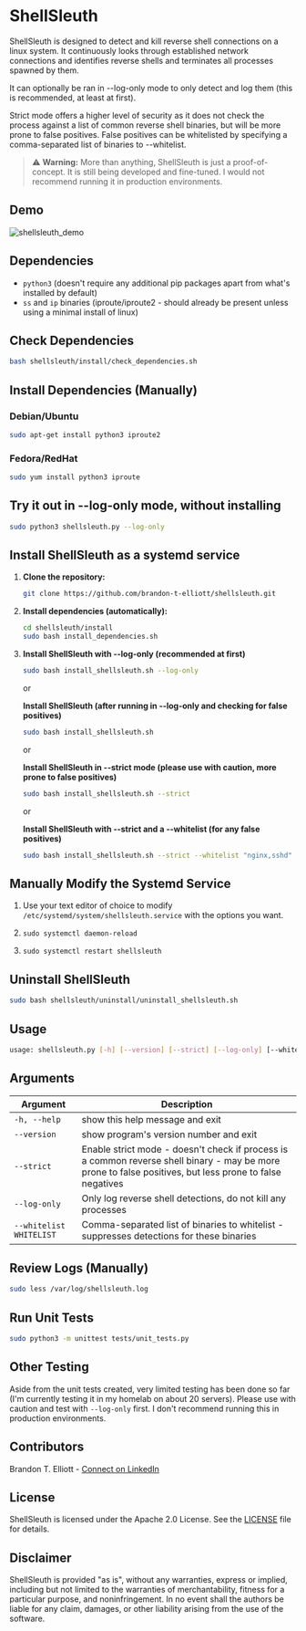# ShellSleuth

ShellSleuth is designed to detect and kill reverse shell connections on a linux system. It continuously looks through established network connections and identifies reverse shells and terminates all processes spawned by them. 

It can optionally be ran in --log-only mode to only detect and log them (this is recommended, at least at first).

Strict mode offers a higher level of security as it does not check the process against a list of common reverse shell binaries, but will be more prone to false positives. False positives can be whitelisted by specifying a comma-separated list of binaries to --whitelist.

> ⚠️ **Warning:** More than anything, ShellSleuth is just a proof-of-concept. It is still being developed and fine-tuned. I would not recommend running it in production environments.

## Demo

![shellsleuth_demo](https://github.com/brandon-t-elliott/shellsleuth/assets/126433368/175c0493-1c7b-4e96-8b46-14accf2b7825)

## Dependencies
- `python3` (doesn't require any additional pip packages apart from what's installed by default)
- `ss` and `ip` binaries (iproute/iproute2 - should already be present unless using a minimal install of linux)

## Check Dependencies

```bash
bash shellsleuth/install/check_dependencies.sh
```

## Install Dependencies (Manually)

### Debian/Ubuntu

```bash
sudo apt-get install python3 iproute2
```

### Fedora/RedHat

```bash
sudo yum install python3 iproute
```

## Try it out in --log-only mode, without installing
```bash
sudo python3 shellsleuth.py --log-only
```

## Install ShellSleuth as a systemd service

1. **Clone the repository:**
    ```bash
    git clone https://github.com/brandon-t-elliott/shellsleuth.git
    ```

2. **Install dependencies (automatically):**
    ```bash
    cd shellsleuth/install
    sudo bash install_dependencies.sh
    ```

3. **Install ShellSleuth with --log-only (recommended at first)**
    ```bash
    sudo bash install_shellsleuth.sh --log-only
    ```
    or

   **Install ShellSleuth (after running in --log-only and checking for false positives)**
    ```bash
    sudo bash install_shellsleuth.sh
    ```

    or

   **Install ShellSleuth in --strict mode (please use with caution, more prone to false positives)**
    ```bash
    sudo bash install_shellsleuth.sh --strict
    ```

    or

   **Install ShellSleuth with --strict and a --whitelist (for any false positives)**
    ```bash
    sudo bash install_shellsleuth.sh --strict --whitelist "nginx,sshd"
    ```

## Manually Modify the Systemd Service

1. Use your text editor of choice to modify `/etc/systemd/system/shellsleuth.service` with the options you want.

2. `sudo systemctl daemon-reload`

3. `sudo systemctl restart shellsleuth`

## Uninstall ShellSleuth
```bash
sudo bash shellsleuth/uninstall/uninstall_shellsleuth.sh
```

## Usage

```bash
usage: shellsleuth.py [-h] [--version] [--strict] [--log-only] [--whitelist WHITELIST]
```

## Arguments

| Argument                 | Description                                                                                              |
|------------------------|----------------------------------------------------------------------------------------------------------|
| `-h, --help`           | show this help message and exit                                                                          |
| `--version`            | show program's version number and exit                                                                   |
| `--strict`             | Enable strict mode - doesn't check if process is a common reverse shell binary - may be more prone to false positives, but less prone to false negatives |
| `--log-only`           | Only log reverse shell detections, do not kill any processes                                             |
| `--whitelist WHITELIST`| Comma-separated list of binaries to whitelist - suppresses detections for these binaries                  |

## Review Logs (Manually)

```bash
sudo less /var/log/shellsleuth.log
```

## Run Unit Tests

```bash
sudo python3 -m unittest tests/unit_tests.py
```

## Other Testing

Aside from the unit tests created, very limited testing has been done so far (I'm currently testing it in my homelab on about 20 servers). Please use with caution and test with `--log-only` first. I don't recommend running this in production environments.

## Contributors

Brandon T. Elliott - [Connect on LinkedIn](https://www.linkedin.com/in/brandon-t-elliott/)

## License

ShellSleuth is licensed under the Apache 2.0 License. See the [LICENSE](https://github.com/brandon-t-elliott/shellsleuth/blob/main/LICENSE) file for details.

## Disclaimer

ShellSleuth is provided "as is", without any warranties, express or implied, including but not limited to the warranties of merchantability, fitness for a particular purpose, and noninfringement. In no event shall the authors be liable for any claim, damages, or other liability arising from the use of the software.
